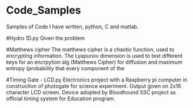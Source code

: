 # Code_Samples
Samples of Code I have written, python, C and matlab.

#Hydro 1D.py
Given the problem

#Matthews cipher
The matthews cipher is a chaotic function, used to encrypting information. 
The Lyapunov dimension is used to test different keys for an encrpytion alg (Matthews Cipher) for diffusion and maximum entropy (probability that every component of the 

#Timing Gate - LCD.py
Electronics project with a Raspberry pi computer in construction of photogate for science experiment. Output given on 2x16 character LCD screen. Device adopted by Bloodhound SSC project as official timing system for Education program.
